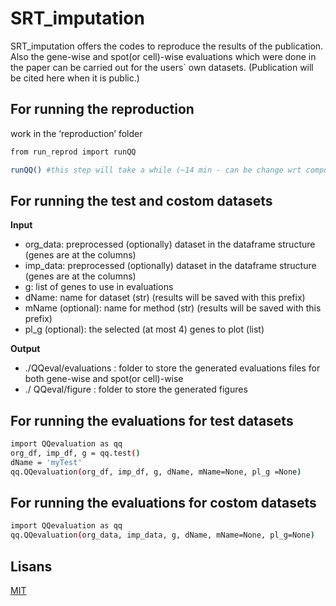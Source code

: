 
# SRT_imputation

SRT_imputation offers the codes to reproduce the results of the publication. Also the gene-wise and spot(or cell)-wise evaluations which were done in the paper can be carried out for the users` own datasets.
(Publication will be cited here when it is public.)

## For running the reproduction

work in the ‘reproduction’ folder
```bash
from run_reprod import runQQ

runQQ()	#this step will take a while (~14 min - can be change wrt computer power)

```

## For running the test and costom datasets
**Input**
-	org_data: preprocessed (optionally) dataset in the dataframe structure (genes are at the columns)
-	imp_data: preprocessed (optionally) dataset in the dataframe structure (genes are at the columns)
-	g:  list of genes to use in evaluations
-	dName: name for dataset (str) (results will be saved with this prefix)
-	mName (optional): name for method (str) (results will be saved with this prefix)
-	pl_g (optional): the selected (at most 4) genes to plot (list)

**Output**
-	./QQeval/evaluations : folder to store the generated evaluations files for both gene-wise and spot(or cell)-wise
-	./ QQeval/figure : folder to store the generated figures

## For running the evaluations for test datasets
```bash
import QQevaluation as qq
org_df, imp_df, g = qq.test()
dName = 'myTest'
qq.QQevaluation(org_df, imp_df, g, dName, mName=None, pl_g =None)
```
## For running the evaluations for costom datasets
```bash
import QQevaluation as qq
qq.QQevaluation(org_data, imp_data, g, dName, mName=None, pl_g=None)
```
## Lisans

[MIT](https://choosealicense.com/licenses/mit/)

  
